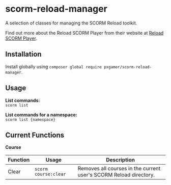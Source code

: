 # scorm-reload-manager

A selection of classes for managing the SCORM Reload toolkit.

Find out more about the Reload SCORM Player from their website at [Reload SCORM Player](http://www.reload.ac.uk/scormplayer.html).

## Installation

Install globally using `composer global require pxgamer/scorm-reload-manager`.

## Usage

**List commands:**  
`scorm list`

**List commands for a namespace:**  
`scorm list {namespace}`

## Current Functions

**Course**

Function | Usage                  | Description
-------- | ---------------------- | -------------
Clear    | `scorm course:clear`   | Removes all courses in the current user's SCORM Reload directory.
